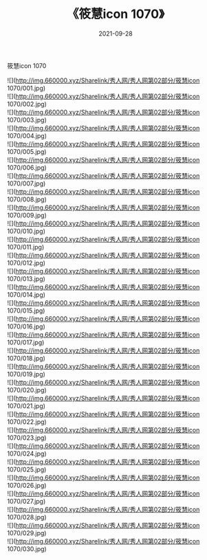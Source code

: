 ﻿---
layout: post
title:  《筱慧icon 1070》
date:   2021-09-28
img: http://img.660000.xyz/Sharelink/秀人网/秀人网第02部分/筱慧icon 1070/000.jpg
categories: [美女, 清纯, 唯美]
---

筱慧icon 1070

  ![](http://img.660000.xyz/Sharelink/秀人网/秀人网第02部分/筱慧icon 1070/001.jpg) <br> ![](http://img.660000.xyz/Sharelink/秀人网/秀人网第02部分/筱慧icon 1070/002.jpg) <br> ![](http://img.660000.xyz/Sharelink/秀人网/秀人网第02部分/筱慧icon 1070/003.jpg) <br> ![](http://img.660000.xyz/Sharelink/秀人网/秀人网第02部分/筱慧icon 1070/004.jpg) <br> ![](http://img.660000.xyz/Sharelink/秀人网/秀人网第02部分/筱慧icon 1070/005.jpg) <br> ![](http://img.660000.xyz/Sharelink/秀人网/秀人网第02部分/筱慧icon 1070/006.jpg) <br> ![](http://img.660000.xyz/Sharelink/秀人网/秀人网第02部分/筱慧icon 1070/007.jpg) <br> ![](http://img.660000.xyz/Sharelink/秀人网/秀人网第02部分/筱慧icon 1070/008.jpg) <br> ![](http://img.660000.xyz/Sharelink/秀人网/秀人网第02部分/筱慧icon 1070/009.jpg) <br> ![](http://img.660000.xyz/Sharelink/秀人网/秀人网第02部分/筱慧icon 1070/010.jpg) <br> ![](http://img.660000.xyz/Sharelink/秀人网/秀人网第02部分/筱慧icon 1070/011.jpg) <br> ![](http://img.660000.xyz/Sharelink/秀人网/秀人网第02部分/筱慧icon 1070/012.jpg) <br> ![](http://img.660000.xyz/Sharelink/秀人网/秀人网第02部分/筱慧icon 1070/013.jpg) <br> ![](http://img.660000.xyz/Sharelink/秀人网/秀人网第02部分/筱慧icon 1070/014.jpg) <br> ![](http://img.660000.xyz/Sharelink/秀人网/秀人网第02部分/筱慧icon 1070/015.jpg) <br> ![](http://img.660000.xyz/Sharelink/秀人网/秀人网第02部分/筱慧icon 1070/016.jpg) <br> ![](http://img.660000.xyz/Sharelink/秀人网/秀人网第02部分/筱慧icon 1070/017.jpg) <br> ![](http://img.660000.xyz/Sharelink/秀人网/秀人网第02部分/筱慧icon 1070/018.jpg) <br> ![](http://img.660000.xyz/Sharelink/秀人网/秀人网第02部分/筱慧icon 1070/019.jpg) <br> ![](http://img.660000.xyz/Sharelink/秀人网/秀人网第02部分/筱慧icon 1070/020.jpg) <br> ![](http://img.660000.xyz/Sharelink/秀人网/秀人网第02部分/筱慧icon 1070/021.jpg) <br> ![](http://img.660000.xyz/Sharelink/秀人网/秀人网第02部分/筱慧icon 1070/022.jpg) <br> ![](http://img.660000.xyz/Sharelink/秀人网/秀人网第02部分/筱慧icon 1070/023.jpg) <br> ![](http://img.660000.xyz/Sharelink/秀人网/秀人网第02部分/筱慧icon 1070/024.jpg) <br> ![](http://img.660000.xyz/Sharelink/秀人网/秀人网第02部分/筱慧icon 1070/025.jpg) <br> ![](http://img.660000.xyz/Sharelink/秀人网/秀人网第02部分/筱慧icon 1070/026.jpg) <br> ![](http://img.660000.xyz/Sharelink/秀人网/秀人网第02部分/筱慧icon 1070/027.jpg) <br> ![](http://img.660000.xyz/Sharelink/秀人网/秀人网第02部分/筱慧icon 1070/028.jpg) <br> ![](http://img.660000.xyz/Sharelink/秀人网/秀人网第02部分/筱慧icon 1070/029.jpg) <br> ![](http://img.660000.xyz/Sharelink/秀人网/秀人网第02部分/筱慧icon 1070/030.jpg) <br>